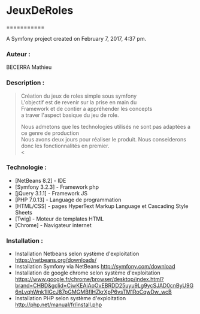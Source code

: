 # JeuxDeRoles
===========

A Symfony project created on February 7, 2017, 4:37 pm.

### Auteur :
BECERRA Mathieu
### Description :
> Création du jeux de roles simple sous symfony  
> L'objectif est de revenir sur la prise en main du  
> Framework et de contier a appréhender les concepts  
> a traver l'aspect basique du jeu de role.  
> 
> Nous admetons que les technologies utilisés ne sont pas adaptées a ce genre de production  
> Nous avons deux jours pour réaliser le produit. Nous conseiderons donc les fonctionnalités en premier.  
<  

### Technologie :
* [NetBeans 8.2] - IDE
* [Symfony 3.2.3] - Framework php
* [jQuery 3.1.1] - Framework JS
* [PHP 7.0.13] - Language de programmation
* [HTML/CSS] - pages HyperText Markup Language et Cascading Style Sheets
* [Twig] - Moteur de templates HTML
* [Chrome] - Navigateur internet
### Installation :
* Installation Netbeans selon système d'exploitation
<https://netbeans.org/downloads/>
* Installation Symfony via NetBeans
<http://symfony.com/download>
* Installation de google chrome selon système d'exploitation
<https://www.google.fr/chrome/browser/desktop/index.html?brand=CHBD&gclid=CjwKEAiAoOvEBRDD25uyu9Lg9ycSJAD0cnByU9G6nLvqhWnk1lIGcJ87pGMGMBfIHZkrXpP6vsTM1RoCqwDw_wcB>
* Installation PHP selon système d'exploitation
<http://php.net/manual/fr/install.php>

